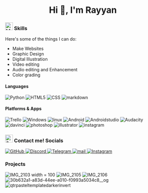 <h1 align="center">Hi 👋, I'm Rayyan</h1>
<!--
**rayyanmm/rayyanmm** is a ✨ _special_ ✨ repository because its `README.md` (this file) appears on your GitHub profile.
-->

### <img src="https://raw.githubusercontent.com/Tarikul-Islam-Anik/Animated-Fluent-Emojis/master/Emojis/People%20with%20professions/Man%20Technologist%20Light%20Skin%20Tone.png" alt="Man Technologist" width="25" height="25" /> Skills

Here's some of the things I can do:
- Make Websites
- Graphic Design
- Digital Illustration
- Video editing
- Audio editing and Enhancement 
- Color grading

#### Languages
![Python](https://ziadoua.github.io/m3-Markdown-Badges/badges/Python/python2.svg)
![HTML5](https://ziadoua.github.io/m3-Markdown-Badges/badges/HTML/html3.svg)
![CSS](https://ziadoua.github.io/m3-Markdown-Badges/badges/CSS/css3.svg)
![markdown](https://ziadoua.github.io/m3-Markdown-Badges/badges/Markdown/markdown3.svg)

#### Platforms & Apps
![Trello](https://ziadoua.github.io/m3-Markdown-Badges/badges/Trello/trello3.svg)
![Windows](https://ziadoua.github.io/m3-Markdown-Badges/badges/Windows11/windows113.svg)
![linux](https://ziadoua.github.io/m3-Markdown-Badges/badges/Linux/linux3.svg)
![Android](https://ziadoua.github.io/m3-Markdown-Badges/badges/Android/android3.svg)
![Androidstudio](https://ziadoua.github.io/m3-Markdown-Badges/badges/AndroidStudio/androidstudio3.svg)
![Audacity](https://ziadoua.github.io/m3-Markdown-Badges/badges/Audacity/audacity3.svg)
![davinci](https://ziadoua.github.io/m3-Markdown-Badges/badges/DaVinciResolve/davinciresolve3.svg)
![photoshop](https://ziadoua.github.io/m3-Markdown-Badges/badges/Photoshop/photoshop3.svg)
![illustrator](https://ziadoua.github.io/m3-Markdown-Badges/badges/Illustrator/illustrator3.svg)
![instagram](https://ziadoua.github.io/m3-Markdown-Badges/badges/Instagram/instagram3.svg)


### <img src="https://raw.githubusercontent.com/Tarikul-Islam-Anik/Animated-Fluent-Emojis/master/Emojis/Smilies/Speech%20Balloon.png" alt="Speech Balloon" width="25" height="25" /> Contact me! Socials
<p>
  <a href="https://github.com/rayyanmm">
    <img src="https://ziadoua.github.io/m3-Markdown-Badges/badges/Github/github2.svg" alt="GitHub">
  </a>
  <a href="https://discord.com/users/628600195806003211">
    <img src="https://ziadoua.github.io/m3-Markdown-Badges/badges/Discord/discord2.svg" alt="Discord">
  </a>
  <a href="https://t.me/rayyanmmm">
    <img src="https://ziadoua.github.io/m3-Markdown-Badges/badges/Telegram/telegram2.svg" alt="Telegram">
  </a>
   <a href="mailto:rayyanbc@keemail.me">
    <img src="https://ziadoua.github.io/m3-Markdown-Badges/badges/Mail/mail3.svg" alt="mail">
  </a>
  <a href="mailto:rayyanbc@keemail.me">
    <img src="https://ziadoua.github.io/m3-Markdown-Badges/badges/Instagram/instagram3.svg" alt="Instagram">
  </a>
</p>

### Projects 
![IMG_2103](https://github.com/user-attachments/assets/2b6a19a3-6b8a-4661-8fd1-4b0a255cc265) width = 100
![IMG_2105](https://github.com/user-attachments/assets/07b7bc23-c259-4e09-afb7-a94b7942c62d)
![IMG_2106](https://github.com/user-attachments/assets/30a23377-7e9f-48b8-ac23-7d472f754d8f)
![30b632a1-a83d-44ee-a010-f0993a5034c8__og](https://github.com/user-attachments/assets/c32fac79-d581-4df9-a29e-83345b832d71)
![qtrpasteltemplatedarkerinvert](https://github.com/user-attachments/assets/bc667e42-d138-46d9-bda3-8c14fd13d488)




